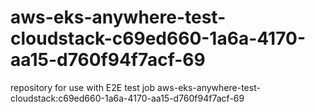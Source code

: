 # aws-eks-anywhere-test-cloudstack-c69ed660-1a6a-4170-aa15-d760f94f7acf-69
repository for use with E2E test job aws-eks-anywhere-test-cloudstack:c69ed660-1a6a-4170-aa15-d760f94f7acf-69
